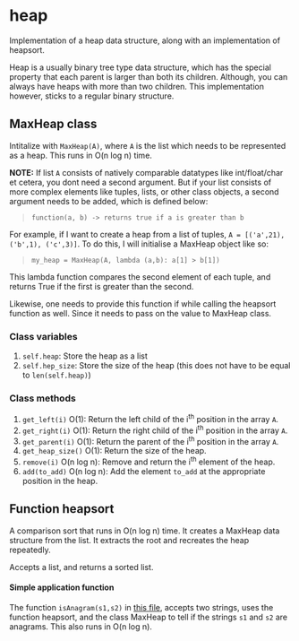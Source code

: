 # heap
Implementation of a heap data structure, along with an implementation of heapsort.

Heap is a usually binary tree type data structure, which has the special property that each parent is larger than both its children. Although, you can always have heaps with more than two children. This implementation however, sticks to a regular binary structure.

## MaxHeap class
Intitalize with `MaxHeap(A)`, where `A` is the list which needs to be represented as a heap. This runs in O(n log n) time.

**NOTE:** If list `A` consists of natively comparable datatypes like int/float/char et cetera, you dont need a second argument. But if your list consists of more complex elements like tuples, lists, or other class objects, a second argument needs to be added, which is defined below:

> `function(a, b) -> returns true if a is greater than b` 

For example, if I want to create a heap from a list of tuples, `A = [('a',21),('b',1), ('c',3)]`. To do this, I will initialise a MaxHeap object like so: 

> `my_heap = MaxHeap(A, lambda (a,b): a[1] > b[1])`

This lambda function compares the second element of each tuple, and returns True if the first is greater than the second.

Likewise, one needs to provide this function if while calling the heapsort function as well. Since it needs to pass on the value to MaxHeap class.

### Class variables
1. `self.heap`: Store the heap as a list
2. `self.hep_size`: Store the size of the heap (this does not have to be equal to `len(self.heap)`)

### Class methods
1. `get_left(i)` O(1): Return the left child of the i<sup>th</sup> position in the array `A`.
2. `get_right(i)` O(1): Return the right child of the i<sup>th</sup> position in the array `A`.
3. `get_parent(i)` O(1): Return the parent of the i<sup>th</sup> position in the array `A`.
4. `get_heap_size()` O(1): Return the size of the heap.
4. `remove(i)` O(n log n): Remove and return the i<sup>th</sup> element of the heap.
4. `add(to_add)` O(n log n): Add the element `to_add` at the appropriate position in the heap.

## Function heapsort
A comparison sort that runs in O(n log n) time. It creates a MaxHeap data structure from the list. It extracts the root and recreates the heap repeatedly. 

Accepts a list, and returns a sorted list.

#### Simple application function
The function `isAnagram(s1,s2)` in [this file](anagram.py), accepts two strings, uses the function heapsort, and the class MaxHeap to tell if the strings `s1` and `s2` are anagrams. This also runs in O(n log n).
